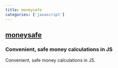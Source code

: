 ```yaml
---
title: moneysafe
categories: ['javascript']
---
```

## [moneysafe](https://github.com/ericelliott/moneysafe)

### Convenient, safe money calculations in JS


Convenient, safe money calculations in JS.
